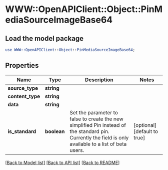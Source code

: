 # WWW::OpenAPIClient::Object::PinMediaSourceImageBase64

## Load the model package
```perl
use WWW::OpenAPIClient::Object::PinMediaSourceImageBase64;
```

## Properties
Name | Type | Description | Notes
------------ | ------------- | ------------- | -------------
**source_type** | **string** |  | 
**content_type** | **string** |  | 
**data** | **string** |  | 
**is_standard** | **boolean** | Set the parameter to false to create the new simplified Pin instead of the standard pin. Currently the field is only available to a list of beta users. | [optional] [default to true]

[[Back to Model list]](../README.md#documentation-for-models) [[Back to API list]](../README.md#documentation-for-api-endpoints) [[Back to README]](../README.md)


